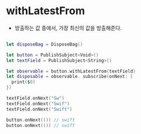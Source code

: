 # withLatestFrom 

- 방출하는 값 중에서, 가장 최신의 값을 방출해준다. 

```swift

let disposeBag = DisposeBag()

let button = PublishSubject<Void>() 
let textField = PublishSubject<String>()

let observable = button.withLatestFrom(textField)
let disposable = observable. subscribe(onNext: [
  print($0)
})

textField.onNext("Sw")
textField.onNext("Swif")
textField.onNext("Swift")

button.onNext(()) // swift
button.onNext(()) // swift 

```

